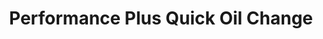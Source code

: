 ---
title: "Performance Plus Quick Oil Change"
url: /adrian/performance-plus-quick-oil-change/
shop: Autowerkstatt
---